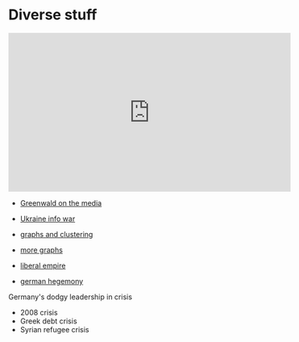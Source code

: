 # Diverse stuff


<iframe width="560" height="315" src="https://www.youtube.com/embed/ZmnllaCMaJw" title="YouTube video player" frameborder="0" allow="accelerometer; autoplay; clipboard-write; encrypted-media; gyroscope; picture-in-picture" allowfullscreen></iframe>


- [Greenwald on the media](https://scheerpost.com/2022/04/13/glenn-greenwald-the-censorship-campaign-against-western-criticism-of-natos-ukraine-policy-is-extreme/)
- [Ukraine info war](https://www.theatlantic.com/ideas/archive/2022/04/russian-propaganda-zelensky-information-war/629475/)
- [graphs and clustering](https://files.casmtechnology.com/message-based-community-detection-on-twitter.pdf)
- [more graphs](https://rpubs.com/ochyzh/A357841)

- [liberal empire](https://blogs.lse.ac.uk/brexit/2019/03/06/long-read-the-european-union-is-a-liberal-empire-and-it-is-about-to-fall/)
- [german hegemony](https://www.e-ir.info/2021/08/23/europes-hegemon-the-nature-of-german-power-during-europes-crisis-decade/)


Germany's dodgy leadership in crisis

* 2008 crisis
* Greek debt crisis
* Syrian refugee crisis
